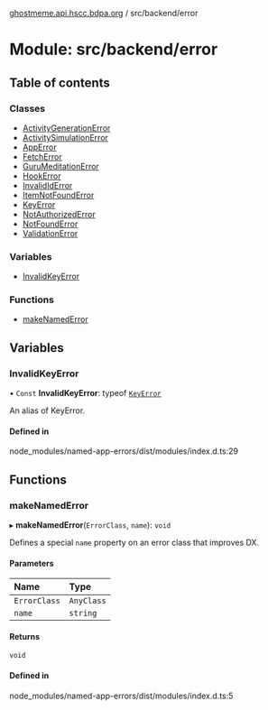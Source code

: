 [ghostmeme.api.hscc.bdpa.org][1] / src/backend/error

# Module: src/backend/error

## Table of contents

### Classes

- [ActivityGenerationError][2]
- [ActivitySimulationError][3]
- [AppError][4]
- [FetchError][5]
- [GuruMeditationError][6]
- [HookError][7]
- [InvalidIdError][8]
- [ItemNotFoundError][9]
- [KeyError][10]
- [NotAuthorizedError][11]
- [NotFoundError][12]
- [ValidationError][13]

### Variables

- [InvalidKeyError][14]

### Functions

- [makeNamedError][15]

## Variables

### InvalidKeyError

• `Const` **InvalidKeyError**: typeof [`KeyError`][10]

An alias of KeyError.

#### Defined in

node_modules/named-app-errors/dist/modules/index.d.ts:29

## Functions

### makeNamedError

▸ **makeNamedError**(`ErrorClass`, `name`): `void`

Defines a special `name` property on an error class that improves DX.

#### Parameters

| Name         | Type       |
| :----------- | :--------- |
| `ErrorClass` | `AnyClass` |
| `name`       | `string`   |

#### Returns

`void`

#### Defined in

node_modules/named-app-errors/dist/modules/index.d.ts:5

[1]: ../README.md
[2]: ../classes/src_backend_error.ActivityGenerationError.md
[3]: ../classes/src_backend_error.ActivitySimulationError.md
[4]: ../classes/src_backend_error.AppError.md
[5]: ../classes/src_backend_error.FetchError.md
[6]: ../classes/src_backend_error.GuruMeditationError.md
[7]: ../classes/src_backend_error.HookError.md
[8]: ../classes/src_backend_error.InvalidIdError.md
[9]: ../classes/src_backend_error.ItemNotFoundError.md
[10]: ../classes/src_backend_error.KeyError.md
[11]: ../classes/src_backend_error.NotAuthorizedError.md
[12]: ../classes/src_backend_error.NotFoundError.md
[13]: ../classes/src_backend_error.ValidationError.md
[14]: src_backend_error.md#invalidkeyerror
[15]: src_backend_error.md#makenamederror
